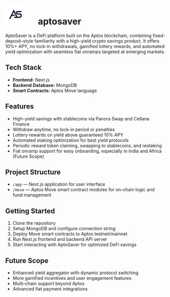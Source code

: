 # <img src="app/src/assets/images/logo.png" style="height:64px;margin-right:32px"/> aptosaver
AptoSaver is a DeFi platform built on the Aptos blockchain, combining fixed-deposit–style familiarity with a high-yield crypto savings product. It offers 10%+ APY, no lock-in withdrawals, gamified lottery rewards, and automated yield optimization with seamless fiat onramps targeted at emerging markets.

## Tech Stack

- **Frontend:** Next.js
- **Backend Database:** MongoDB
- **Smart Contracts:** Aptos Move language

## Features

- High-yield savings with stablecoins via Panora Swap and Cellana Finance
- Withdraw anytime, no lock-in period or penalties
- Lottery rewards on yield above guaranteed 10% APY
- Automated staking optimization for best yield protocols
- Periodic reward token claiming, swapping to stablecoins, and restaking
- Fiat onramp support for easy onboarding, especially in India and Africa (Future Scope)

## Project Structure

- `/app` — Next.js application for user interface
- `/move` — Aptos Move smart contract modules for on-chain logic and fund management

## Getting Started

1. Clone the repository
2. Setup MongoDB and configure connection string
3. Deploy Move smart contracts to Aptos testnet/mainnet
4. Run Next.js frontend and backend API server
5. Start interacting with AptoSaver for optimized DeFi savings

## Future Scope

- Enhanced yield aggregator with dynamic protocol switching
- More gamified incentives and user engagement features
- Multi-chain support beyond Aptos
- Advanced fiat payment integrations
